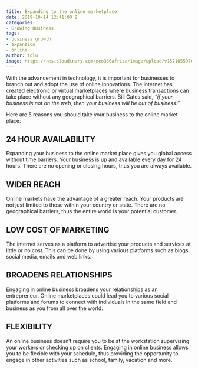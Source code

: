 ```yaml
---
title: Expanding to the online marketplace
date: 2019-10-14 12:41:00 Z
categories:
- Growing Business
tags:
- business growth
- expansion
- online
author: tolu
image: https://res.cloudinary.com/neo360africa/image/upload/v1571055976/NEO360%20BLOG/marvin-meyer-SYTO3xs06fU-unsplash_d0pnrx.jpg
---
```


With the advancement in technology, it is important for businesses to branch out and adopt the use of online innovations. The internet has created electronic or virtual marketplaces where business transactions can take place without any geographical barriers. Bill Gates said, *“if your business is not on the web, then your business will be out of business.”* <br/>

Here are 5 reasons you should take your business to the online market place:
## 24 HOUR AVAILABILITY
Expanding your business to the online market place gives you global access without time barriers. Your business is up and available every day for 24 hours. There are no opening or closing hours, thus you are always available.

## WIDER REACH
Online markets have the advantage of a greater reach. Your products are not just limited to those within your country or state. There are no geographical barriers, thus the entire world is your potential customer.

## LOW COST OF MARKETING
The internet serves as a platform to advertise your products and services at little or no cost. This can be done by using various platforms such as blogs, social media, emails and web links.

## BROADENS RELATIONSHIPS
Engaging in online business broadens your relationships as an entrepreneur. Online marketplaces could lead you to various social platforms and forums to connect with individuals in the same field and business as you from all over the world.

## FLEXIBILITY
An online business doesn’t require you to be at the workstation supervising your workers or checking up on clients. Engaging in online business allows you to be flexible with your schedule, thus providing the opportunity to engage in other activities such as school, family, vacation and more.


